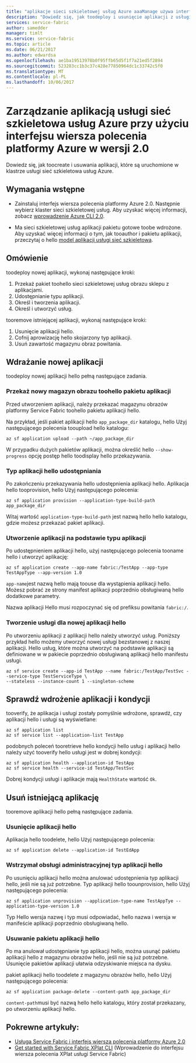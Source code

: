 ```yaml
---
title: "aplikacje sieci szkieletowej usług Azure aaaManage używa interfejsu wiersza polecenia platformy Azure w wersji 2.0"
description: "Dowiedz się, jak toodeploy i usunięcie aplikacji z usługi Azure Service Fabric klastra przy użyciu interfejsu wiersza polecenia platformy Azure w wersji 2.0."
services: service-fabric
author: samedder
manager: timlt
ms.service: service-fabric
ms.topic: article
ms.date: 06/21/2017
ms.author: edwardsa
ms.openlocfilehash: ae1ba19513978b0f95ffb65d5f1f7a21ed5f2894
ms.sourcegitcommit: 523283cc1b3c37c428e77850964dc1c33742c5f0
ms.translationtype: MT
ms.contentlocale: pl-PL
ms.lasthandoff: 10/06/2017
---
```

# <a name="manage-an-azure-service-fabric-application-by-using-azure-cli-20"></a>Zarządzanie aplikacją usługi sieć szkieletowa usług Azure przy użyciu interfejsu wiersza polecenia platformy Azure w wersji 2.0

Dowiedz się, jak toocreate i usuwania aplikacji, które są uruchomione w klastrze usługi sieć szkieletowa usług Azure.

## <a name="prerequisites"></a>Wymagania wstępne

* Zainstaluj interfejs wiersza polecenia platformy Azure 2.0. Następnie wybierz klaster sieci szkieletowej usług. Aby uzyskać więcej informacji, zobacz [wprowadzenie Azure CLI 2.0](service-fabric-azure-cli-2-0.md).

* Ma sieci szkieletowej usług aplikacji pakietu gotowe toobe wdrożone. Aby uzyskać więcej informacji o tym, jak tooauthor i pakietu aplikacji, przeczytaj o hello [model aplikacji usługi sieć szkieletowa](service-fabric-application-model.md).

## <a name="overview"></a>Omówienie

toodeploy nowej aplikacji, wykonaj następujące kroki:

1. Przekaż pakiet toohello sieci szkieletowej usług obrazu sklepu z aplikacjami.
2. Udostępnianie typu aplikacji.
3. Określ i tworzenia aplikacji.
4. Określ i utworzyć usług.

tooremove istniejącej aplikacji, wykonaj następujące kroki:

1. Usunięcie aplikacji hello.
2. Cofnij aprowizację hello skojarzony typ aplikacji.
3. Usuń zawartość magazynu obraz powitania.

## <a name="deploy-a-new-application"></a>Wdrażanie nowej aplikacji

toodeploy nowej aplikacji hello pełną następujące zadania.

### <a name="upload-a-new-application-package-toohello-image-store"></a>Przekaż nowy magazyn obrazu toohello pakietu aplikacji

Przed utworzeniem aplikacji, należy przekazać magazynu obrazów platformy Service Fabric toohello pakietu aplikacji hello. 

Na przykład, jeśli pakiet aplikacji hello `app_package_dir` katalogu, hello Użyj następującego polecenia tooupload hello katalogu:

```azurecli
az sf application upload --path ~/app_package_dir
```

W przypadku dużych pakietów aplikacji, można określić hello `--show-progress` opcję postęp hello toodisplay hello przekazywania.

### <a name="provision-hello-application-type"></a>Typ aplikacji hello udostępniania

Po zakończeniu przekazywania hello udostępnienia aplikacji hello. Aplikacja hello tooprovision, hello Użyj następującego polecenia:

```azurecli
az sf application provision --application-type-build-path app_package_dir
```

Witaj wartość `application-type-build-path` jest nazwą hello hello katalogu, gdzie możesz przekazać pakiet aplikacji.

### <a name="create-an-application-from-an-application-type"></a>Utworzenie aplikacji na podstawie typu aplikacji

Po udostępnieniem aplikacji hello, użyj następującego polecenia tooname hello i utworzyć aplikację:

```azurecli
az sf application create --app-name fabric:/TestApp --app-type TestAppType --app-version 1.0
```

`app-name`jest nazwą hello mają toouse dla wystąpienia aplikacji hello. Możesz pobrać ze strony manifest aplikacji poprzednio obsługiwaną hello dodatkowe parametry.

Nazwa aplikacji Hello musi rozpoczynać się od prefiksu powitania `fabric:/`.

### <a name="create-services-for-hello-new-application"></a>Tworzenie usługi dla nowej aplikacji hello

Po utworzeniu aplikacji z aplikacji hello należy utworzyć usług. Poniższy przykład hello możemy utworzyć nowej usługi bezstanowej z naszej aplikacji. Hello usług, które można utworzyć na podstawie aplikacji są definiowane w w pakiecie poprzednio obsługiwaną aplikacji hello manifestu usługi.

```azurecli
az sf service create --app-id TestApp --name fabric:/TestApp/TestSvc --service-type TestServiceType \
--stateless --instance-count 1 --singleton-scheme
```

## <a name="verify-application-deployment-and-health"></a>Sprawdź wdrożenie aplikacji i kondycji

tooverify, że aplikacja i usługi zostały pomyślnie wdrożone, sprawdź, czy aplikacji hello i usługi są wyświetlane:

```azurecli
az sf application list
az sf service list --application-list TestApp
```

podobnych poleceń tooretrieve hello kondycji hello usług i aplikacji hello należy użyć tooverify hello usługi jest w dobrej kondycji:

```azurecli
az sf application health --application-id TestApp
az sf service health --service-id TestApp/TestSvc
```

Dobrej kondycji usługi i aplikacje mają `HealthState` wartość `Ok`.

## <a name="remove-an-existing-application"></a>Usuń istniejącą aplikację

tooremove aplikacji hello pełną następujące zadania.

### <a name="delete-hello-application"></a>Usunięcie aplikacji hello

Aplikacja hello toodelete, hello Użyj następującego polecenia:

```azurecli
az sf application delete --application-id TestEdApp
```

### <a name="unprovision-hello-application-type"></a>Wstrzymał obsługi administracyjnej typ aplikacji hello

Po usunięciu aplikacji hello można anulować udostępnienia typ aplikacji hello, jeśli nie są już potrzebne. Typ aplikacji hello toounprovision, hello Użyj następującego polecenia:

```azurecli
az sf application unprovision --application-type-name TestAppTye --application-type-version 1.0
```

Typ Hello wersja nazwę i typ musi odpowiadać, hello nazwa i wersja w manifeście aplikacji poprzednio obsługiwaną hello.

### <a name="delete-hello-application-package"></a>Usuwanie pakietu aplikacji hello

Po ma anulował udostępnianie typ aplikacji hello, można usunąć pakietu aplikacji hello z magazynu obrazów hello, jeśli nie są już potrzebne. Usunięcie pakietów aplikacji ułatwia odzyskiwanie miejsca na dysku. 

pakiet aplikacji hello toodelete z magazynu obrazów hello, hello Użyj następującego polecenia:

```azurecli
az sf application package-delete --content-path app_package_dir
```

`content-path`musi być nazwą hello hello katalogu, który został przekazany, po utworzeniu aplikacji hello.

## <a name="related-articles"></a>Pokrewne artykuły:

* [Usługa Service Fabric i interfejs wiersza polecenia platformy Azure 2.0](service-fabric-azure-cli-2-0.md)
* [Get started with Service Fabric XPlat CLI](service-fabric-azure-cli.md) (Wprowadzenie do interfejsu wiersza polecenia XPlat usługi Service Fabric)
